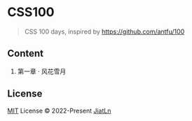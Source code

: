# CSS100

> CSS 100 days, inspired by https://github.com/antfu/100


## Content

1. 第一章 · 风花雪月

## License

[MIT](./LICENSE) License © 2022-Present [JiatLn](https://github.com/JiatLn)
